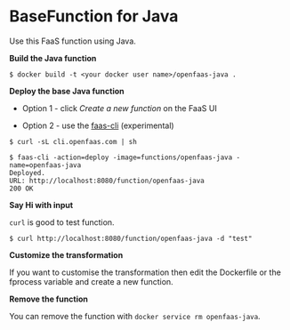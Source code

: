 BaseFunction for Java
================

Use this FaaS function using Java.

**Build the Java function**

    $ docker build -t <your docker user name>/openfaas-java .

**Deploy the base Java function**

-   Option 1 - click *Create a new function* on the FaaS UI

-   Option 2 - use the [faas-cli](https://github.com/openfaas/faas-cli/) (experimental)

<!-- -->

    $ curl -sL cli.openfaas.com | sh

    $ faas-cli -action=deploy -image=functions/openfaas-java -name=openfaas-java
    Deployed.
    URL: http://localhost:8080/function/openfaas-java
    200 OK

**Say Hi with input**

`curl` is good to test function.

    $ curl http://localhost:8080/function/openfaas-java -d "test"

**Customize the transformation**

If you want to customise the transformation then edit the Dockerfile or the fprocess variable and create a new function.

**Remove the function**

You can remove the function with `docker service rm openfaas-java`.
